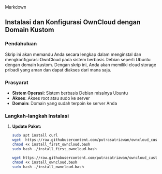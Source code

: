 

Markdown
## Instalasi dan Konfigurasi OwnCloud dengan Domain Kustom

### Pendahuluan
Skrip ini akan memandu Anda secara lengkap dalam menginstal dan mengkonfigurasi OwnCloud pada sistem berbasis Debian seperti Ubuntu dengan domain kustom. Dengan skrip ini, Anda akan memiliki cloud storage pribadi yang aman dan dapat diakses dari mana saja.

### Prasyarat
* **Sistem Operasi:** Sistem berbasis Debian misalnya Ubuntu
* **Akses:** Akses root atau sudo ke server
* **Domain:** Domain yang sudah terpoin ke server Anda

### Langkah-langkah Instalasi

1. **Update Paket:**
   ```bash
   sudo apt install curl
   wget  https://raw.githubusercontent.com/putrasatriawan/owncloud_customurl/refs/heads/main/install_first_owncloud.bash
   chmod +x install_first_owncloud.bash
   sudo bash ./install_first_owncloud.bash

   wget https://raw.githubusercontent.com/putrasatriawan/owncloud_customurl/refs/heads/main/install_owncloud.bash
   chmod +x install_owncloud.bash
   sudo bash ./install_owncloud.bash



   
